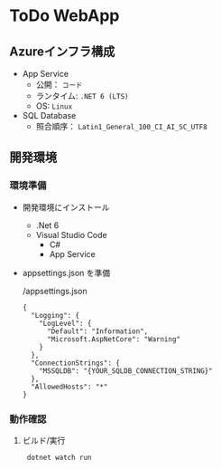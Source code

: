 # ToDo WebApp 

## Azureインフラ構成

* App Service
    - 公開： `コード`
    - ランタイム: `.NET 6 (LTS)`
    - OS: `Linux`
* SQL Database
    - 照合順序： `Latin1_General_100_CI_AI_SC_UTF8`


## 開発環境

### 環境準備

* 開発環境にインストール

    * .Net 6
    * Visual Studio Code
        * C#
        * App Service

 

* appsettings.json を準備

    /appsettings.json

    ```
    {
      "Logging": {
        "LogLevel": {
          "Default": "Information",
          "Microsoft.AspNetCore": "Warning"
        }
      },
      "ConnectionStrings": {
        "MSSQLDB": "{YOUR_SQLDB_CONNECTION_STRING}"
      },
      "AllowedHosts": "*"
    }
    ```

### 動作確認

1. ビルド/実行

        dotnet watch run
